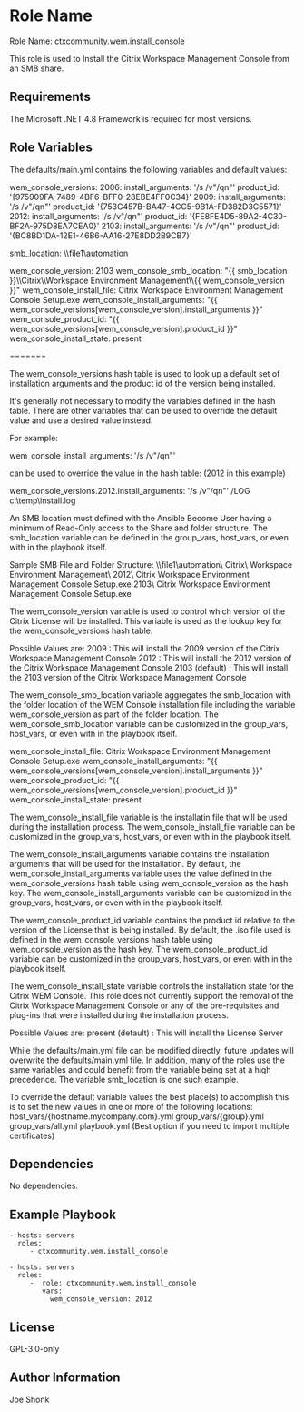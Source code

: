 Role Name
=========

Role Name: ctxcommunity.wem.install_console

This role is used to Install the Citrix Workspace Management Console from an SMB share.

Requirements
------------

The Microsoft .NET 4.8 Framework is required for most versions.

Role Variables
--------------

The defaults/main.yml contains the following variables and default values:

  wem_console_versions:
    2006:
      install_arguments: '/s /v"/qn"'
      product_id: '{975909FA-7489-4BF6-BFF0-28EBE4FF0C34}'
    2009:
      install_arguments: '/s /v"/qn"'
      product_id: '{753C457B-BA47-4CC5-9B1A-FD382D3C5571}'
    2012:
      install_arguments: '/s /v"/qn"'
      product_id: '{FE8FE4D5-89A2-4C30-BF2A-975D8EA7CEA0}'
    2103:
      install_arguments: '/s /v"/qn"'
      product_id: '{BC8BD1DA-12E1-46B6-AA16-27E8DD2B9CB7}'

  smb_location: \\\\file1\\automation

  wem_console_version: 2103
  wem_console_smb_location: "{{ smb_location }}\\\\Citrix\\\\Workspace Environment Management\\\\{{ wem_console_version }}"
  wem_console_install_file: Citrix Workspace Environment Management Console Setup.exe
  wem_console_install_arguments: "{{ wem_console_versions[wem_console_version].install_arguments }}"
  wem_console_product_id: "{{ wem_console_versions[wem_console_version].product_id }}"
  wem_console_install_state: present

=======

The wem_console_versions hash table is used to look up a default set of installation arguments and the product id of the
version being installed.

It's generally not necessary to modify the variables defined in the hash table. There are other variables that can be used to
override the default value and use a desired value instead.

For example:

  wem_console_install_arguments: '/s /v"/qn"'

  can be used to override the value in the hash table:  (2012 in this example)

  wem_console_versions.2012.install_arguments: '/s /v"/qn"' /LOG c:\\temp\\install.log

An SMB location must defined with the Ansible Become User having a minimum of Read-Only access to the Share and folder structure.
The smb_location variable can be defined in the group_vars, host_vars, or even with in the playbook itself.

Sample SMB File and Folder Structure:
  \\\\file1\\automation\\
      Citrix\\
          Workspace Environment Management\\
              2012\\
                  Citrix Workspace Environment Management Console Setup.exe
              2103\\
                  Citrix Workspace Environment Management Console Setup.exe

The wem_console_version variable is used to control which version of the Citrix License will be installed.
This variable is used as the lookup key for the wem_console_versions hash table.

Possible Values are:
  2009                      : This will install the 2009 version of the Citrix Workspace Management Console
  2012                      : This will install the 2012 version of the Citrix Workspace Management Console
  2103            (default) : This will install the 2103 version of the Citrix Workspace Management Console

The wem_console_smb_location variable aggregates the smb_location with the folder location of the WEM Console installation
file including the variable wem_console_version as part of the folder location. The wem_console_smb_location
variable can be customized in the group_vars, host_vars, or even with in the playbook itself.

wem_console_install_file: Citrix Workspace Environment Management Console Setup.exe
wem_console_install_arguments: "{{ wem_console_versions[wem_console_version].install_arguments }}"
wem_console_product_id: "{{ wem_console_versions[wem_console_version].product_id }}"
wem_console_install_state: present

The wem_console_install_file variable is the installatin file that will be used during the installation process.
The wem_console_install_file variable can be customized in the group_vars, host_vars, or even with in the playbook itself.

The wem_console_install_arguments variable contains the installation arguments that will be used for the installation.
By default, the wem_console_install_arguments variable uses the value defined in the wem_console_versions hash table using
wem_console_version as the hash key. The wem_console_install_arguments variable can be customized in the group_vars,
host_vars, or even with in the playbook itself.

The wem_console_product_id variable contains the product id relative to the version of the License
that is being installed. By default, the .iso file used is defined in the wem_console_versions hash table using
wem_console_version as the hash key. The wem_console_product_id variable can be customized
in the group_vars, host_vars, or even with in the playbook itself.

The wem_console_install_state variable controls the installation state for the Citrix WEM Console.  This
role does not currently support the removal of the Citrix Workspace Management Console or any of the
pre-requisites and plug-ins that were installed during the installation process.

Possible Values are:
  present         (default) : This will install the License Server

While the defaults/main.yml file can be modified directly, future updates will
overwrite the defaults/main.yml file.  In addition, many of the roles use the same
variables and could benefit from the variable being set at a high precedence.
The variable smb_location is one such example.

To override the default variable values the best place(s) to accomplish this is
to set the new values in one or more of the following locations:
  host_vars/{hostname.mycompany.com}.yml
  group_vars/{group}.yml
  group_vars/all.yml
  playbook.yml (Best option if you need to import multiple certificates)

Dependencies
------------

No dependencies.

Example Playbook
----------------

    - hosts: servers
      roles:
         - ctxcommunity.wem.install_console

    - hosts: servers
      roles:
         -  role: ctxcommunity.wem.install_console
            vars:
              wem_console_version: 2012

License
-------

GPL-3.0-only

Author Information
------------------

Joe Shonk
